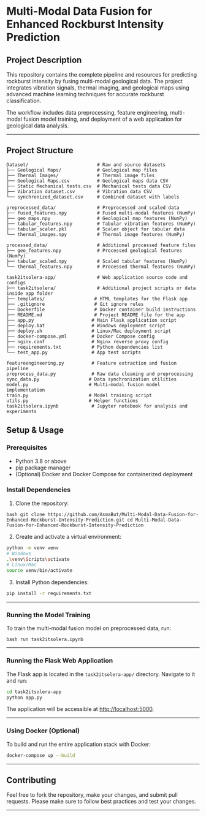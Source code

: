 

# Multi-Modal Data Fusion for Enhanced Rockburst Intensity Prediction

## Project Description

This repository contains the complete pipeline and resources for predicting rockburst intensity by fusing multi-modal geological data. The project integrates vibration signals, thermal imaging, and geological maps using advanced machine learning techniques for accurate rockburst classification.

The workflow includes data preprocessing, feature engineering, multi-modal fusion model training, and deployment of a web application for geological data analysis.

---

## Project Structure

```
Dataset/                         # Raw and source datasets
├── Geological Maps/             # Geological map files
├── Thermal Images/              # Thermal image files
├── Geological Maps.csv          # Geological maps data CSV
├── Static Mechanical tests.csv  # Mechanical tests data CSV
├── Vibration dataset.csv        # Vibration data CSV
└── synchronized_dataset.csv     # Combined dataset with labels

preprocessed_data/               # Preprocessed and scaled data
├── fused_features.npy           # Fused multi-modal features (NumPy)
├── geo_maps.npy                 # Geological map features (NumPy)
├── tabular_features.npy         # Tabular vibration features (NumPy)
├── tabular_scaler.pkl           # Scaler object for tabular data
└── thermal_images.npy           # Thermal image features (NumPy)

processed_data/                  # Additional processed feature files
├── geo_features.npy             # Processed geological features (NumPy)
├── tabular_scaled.npy           # Scaled tabular features (NumPy)
└── thermal_features.npy         # Processed thermal features (NumPy)

task2itsolera-app/               # Web application source code and configs
├── task2itsolera/               # Additional project scripts or data inside app folder
├── templates/                  # HTML templates for the Flask app
├── .gitignore                  # Git ignore rules
├── Dockerfile                  # Docker container build instructions
├── README.md                   # Project README file for the app
├── app.py                     # Main Flask application script
├── deploy.bat                 # Windows deployment script
├── deploy.sh                  # Linux/Mac deployment script
├── docker-compose.yml         # Docker Compose config
├── nginx.conf                 # Nginx reverse proxy config
├── requirements.txt           # Python dependencies list
└── test_app.py                # App test scripts

featureengineering.py          # Feature extraction and fusion pipeline
preprocess_data.py             # Raw data cleaning and preprocessing
sync_data.py                  # Data synchronization utilities
model.py                      # Multi-modal fusion model implementation
train.py                      # Model training script
utils.py                      # Helper functions
task2itsolera.ipynb            # Jupyter notebook for analysis and experiments
```

## Setup & Usage

### Prerequisites

* Python 3.8 or above
* pip package manager
* (Optional) Docker and Docker Compose for containerized deployment

### Install Dependencies

1. Clone the repository:

``bash
git clone https://github.com/AsmaBut/Multi-Modal-Data-Fusion-for-Enhanced-Rockburst-Intensity-Prediction.git
cd Multi-Modal-Data-Fusion-for-Enhanced-Rockburst-Intensity-Prediction
``

2. Create and activate a virtual environment:

```bash
python -m venv venv
# Windows
.\venv\Scripts\activate
# Linux/Mac
source venv/bin/activate
```

3. Install Python dependencies:

```bash
pip install -r requirements.txt
```

---

### Running the Model Training

To train the multi-modal fusion model on preprocessed data, run:

``bash
run task2itsolera.ipynb 
``

---

### Running the Flask Web Application

The Flask app is located in the `task2itsolera-app/` directory. Navigate to it and run:

```bash
cd task2itsolera-app
python app.py
```

The application will be accessible at [http://localhost:5000](http://localhost:5000).

---

### Using Docker (Optional)

To build and run the entire application stack with Docker:

```bash
docker-compose up --build
```

---

## Contributing

Feel free to fork the repository, make your changes, and submit pull requests. Please make sure to follow best practices and test your changes.

---

